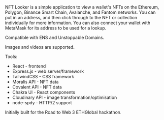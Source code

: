 NFT Looker is a simple application to view a wallet's NFTs on the Ethereum, Polygon, Binance Smart Chain, Avalanche, and Fantom networks. You can put in an address, and then click through to the NFT or collection individually for more information. You can also connect your wallet with MetaMask for its address to be used for a lookup.

Compatible with ENS and Unstoppable Domains.

Images and videos are supported.

Tools:

- React - frontend
- Express.js - web server/framework
- TailwindCSS - CSS framework
- Moralis API - NFT data
- Covalent API - NFT data
- Chakra UI - React components
- Cloudinary API - image transformation/optimisation
- node-spdy - HTTP/2 support

Initially built for the Road to Web 3 ETHGlobal hackathon.
